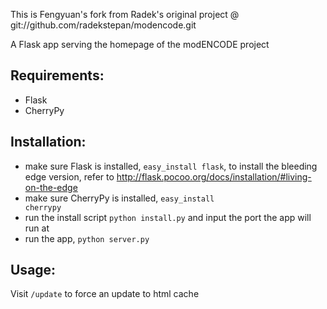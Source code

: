 This is Fengyuan's fork from Radek's original project @ git://github.com/radekstepan/modencode.git

A Flask app serving the homepage of the modENCODE project

## Requirements:
- Flask
- CherryPy

## Installation:
- make sure Flask is installed, <code>easy_install flask</code>, to install the bleeding edge version, refer to http://flask.pocoo.org/docs/installation/#living-on-the-edge
- make sure CherryPy is installed, <code>easy_install cherrypy</code>
- run the install script <code>python install.py</code> and input the port the app will run at
- run the app, <code>python server.py</code>

## Usage:

Visit <code>/update</code> to force an update to html cache
